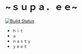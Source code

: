 # ~ｓｕｐａ．ｅｅ~

[![Build Status](https://travis-ci.com/karliyo/supa-homepage.svg?branch=master)](https://travis-ci.com/karliyo/supa-homepage)

- `ｈｉｔ`
- `ａ`
- `ｎａｓｔｙ`
- `ｙｅｅｔ`
